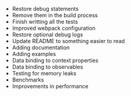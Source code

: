 * Restore debug statements
* Remove them in the build process
* Finish writting all the tests
* Improved webpack configuration
* Restore optional debug logs
* Update README to something easier to read
* Adding documentation
* Adding examples
* Data binding to context properties
* Data binding to observables
* Testing for memory leaks
* Benchmarks
* Improvements in performance